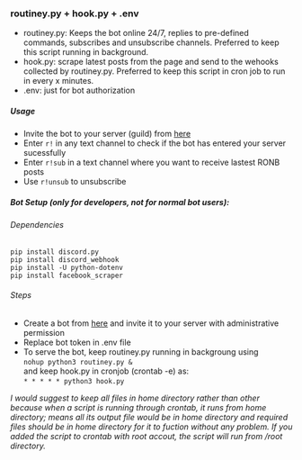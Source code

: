 ### __routiney.py + hook.py + .env__

- routiney.py: Keeps the bot online 24/7, replies to pre-defined commands, subscribes and unsubscribe channels. Preferred to keep this script running in background.
- hook.py: scrape latest posts from the page and send to the wehooks collected by routiney.py. Preferred to keep this script in cron job to run in every x minutes.
- .env: just for bot authorization

##### Usage
- Invite the bot to your server (guild) from [here](https://discord.com/api/oauth2/authorize?client_id=786534057437691914&permissions=8&scope=bot)
- Enter `r!` in any text channel to check if the bot has entered your server sucessfully
- Enter `r!sub` in a text channel where you want to receive lastest RONB posts
- Use `r!unsub` to unsubscribe

##### Bot Setup (only for developers, not for normal bot users):

###### Dependencies
```pip install discord.py```<br>
```pip install discord_webhook```<br>
```pip install -U python-dotenv``` <br>
```pip install facebook_scraper```<br>

###### Steps
- Create a bot from [here](https://discord.com/developers/applications/) and invite it to your server with administrative permission 
- Replace bot token in .env file
- To serve the bot, keep routiney.py running in backgroung using<br>
```nohup python3 routiney.py &``` <br>
and keep hook.py in cronjob (crontab -e) as: <br>
```* * * * * python3 hook.py```

_I would suggest to keep all files in home directory rather than other because when a script is running through crontab, it runs from home directory; means all its output file would be in home directory and required files should be in home directory for it to fuction without any problem. If you added the script to crontab with root accout, the script will run from /root directory._
